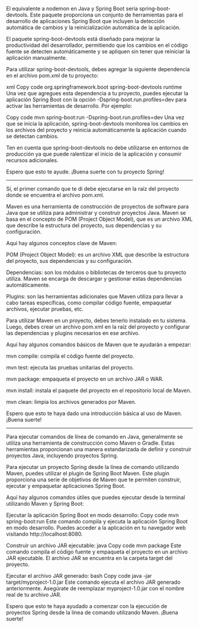 El equivalente a nodemon en Java y Spring Boot sería spring-boot-devtools. Este paquete proporciona un conjunto de herramientas para el desarrollo de aplicaciones Spring Boot que incluyen la detección automática de cambios y la reinicialización automática de la aplicación.

El paquete spring-boot-devtools está diseñado para mejorar la productividad del desarrollador, permitiendo que los cambios en el código fuente se detecten automáticamente y se apliquen sin tener que reiniciar la aplicación manualmente.

Para utilizar spring-boot-devtools, debes agregar la siguiente dependencia en el archivo pom.xml de tu proyecto:

xml
Copy code
<dependency>
    <groupId>org.springframework.boot</groupId>
    <artifactId>spring-boot-devtools</artifactId>
    <scope>runtime</scope>
</dependency>
Una vez que agregues esta dependencia a tu proyecto, puedes ejecutar la aplicación Spring Boot con la opción -Dspring-boot.run.profiles=dev para activar las herramientas de desarrollo. Por ejemplo:

Copy code
mvn spring-boot:run -Dspring-boot.run.profiles=dev
Una vez que se inicia la aplicación, spring-boot-devtools monitorea los cambios en los archivos del proyecto y reinicia automáticamente la aplicación cuando se detectan cambios.

Ten en cuenta que spring-boot-devtools no debe utilizarse en entornos de producción ya que puede ralentizar el inicio de la aplicación y consumir recursos adicionales.

Espero que esto te ayude. ¡Buena suerte con tu proyecto Spring!


--------
Sí, el primer comando que te di debe ejecutarse en la raíz del proyecto donde se encuentra el archivo pom.xml.

Maven es una herramienta de construcción de proyectos de software para Java que se utiliza para administrar y construir proyectos Java. Maven se basa en el concepto de POM (Project Object Model), que es un archivo XML que describe la estructura del proyecto, sus dependencias y su configuración.

Aquí hay algunos conceptos clave de Maven:

POM (Project Object Model): es un archivo XML que describe la estructura del proyecto, sus dependencias y su configuración.

Dependencias: son los módulos o bibliotecas de terceros que tu proyecto utiliza. Maven se encarga de descargar y gestionar estas dependencias automáticamente.

Plugins: son las herramientas adicionales que Maven utiliza para llevar a cabo tareas específicas, como compilar código fuente, empaquetar archivos, ejecutar pruebas, etc.

Para utilizar Maven en un proyecto, debes tenerlo instalado en tu sistema. Luego, debes crear un archivo pom.xml en la raíz del proyecto y configurar las dependencias y plugins necesarios en ese archivo.

Aquí hay algunos comandos básicos de Maven que te ayudarán a empezar:

mvn compile: compila el código fuente del proyecto.

mvn test: ejecuta las pruebas unitarias del proyecto.

mvn package: empaqueta el proyecto en un archivo JAR o WAR.

mvn install: instala el paquete del proyecto en el repositorio local de Maven.

mvn clean: limpia los archivos generados por Maven.

Espero que esto te haya dado una introducción básica al uso de Maven. ¡Buena suerte!





---
Para ejecutar comandos de línea de comando en Java, generalmente se utiliza una herramienta de construcción como Maven o Gradle. Estas herramientas proporcionan una manera estandarizada de definir y construir proyectos Java, incluyendo proyectos Spring.

Para ejecutar un proyecto Spring desde la línea de comando utilizando Maven, puedes utilizar el plugin de Spring Boot Maven. Este plugin proporciona una serie de objetivos de Maven que te permiten construir, ejecutar y empaquetar aplicaciones Spring Boot.

Aquí hay algunos comandos útiles que puedes ejecutar desde la terminal utilizando Maven y Spring Boot:

Ejecutar la aplicación Spring Boot en modo desarrollo:
Copy code
mvn spring-boot:run
Este comando compila y ejecuta la aplicación Spring Boot en modo desarrollo. Puedes acceder a la aplicación en tu navegador web visitando http://localhost:8080.

Construir un archivo JAR ejecutable:
java
Copy code
mvn package
Este comando compila el código fuente y empaqueta el proyecto en un archivo JAR ejecutable. El archivo JAR se encuentra en la carpeta target del proyecto.

Ejecutar el archivo JAR generado:
bash
Copy code
java -jar target/myproject-1.0.jar
Este comando ejecuta el archivo JAR generado anteriormente. Asegúrate de reemplazar myproject-1.0.jar con el nombre real de tu archivo JAR.

Espero que esto te haya ayudado a comenzar con la ejecución de proyectos Spring desde la línea de comando utilizando Maven. ¡Buena suerte!

